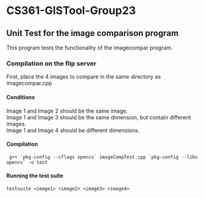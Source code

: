 # CS361-GISTool-Group23

## Unit Test for the image comparison program 

This program tests the functionality of the imagecompar program.  

### Compilation on the flip server
First, place the 4 images to compare in the same directory as imagecompar.cpp

#### Conditions
Image 1 and Image 2 should be the same image.  
Image 1 and Image 3 should be the same dimension, but contain different images.  
Image 1 and Image 4 should be different dimensions.  

#### Compilation
```
 g++ `pkg-config --cflags opencv` imageCompTest.cpp `pkg-config --libs opencv` -o test  
```

#### Running the test suite 
```
testsuite <image1> <image2> <image3> <image4>
```

